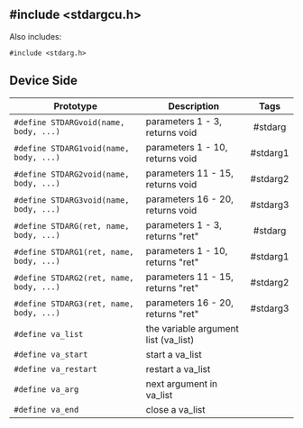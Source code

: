 ## #include <stdargcu.h>

Also includes:
```
#include <stdarg.h>
```

## Device Side
Prototype | Description | Tags
--- | --- | :---:
```#define STDARGvoid(name, body, ...)``` | parameters 1 - 3, returns void | #stdarg
```#define STDARG1void(name, body, ...)``` | parameters 1 - 10, returns void | #stdarg1
```#define STDARG2void(name, body, ...)``` | parameters 11 - 15, returns void | #stdarg2
```#define STDARG3void(name, body, ...)``` | parameters 16 - 20, returns void | #stdarg3
```#define STDARG(ret, name, body, ...)``` | parameters 1 - 3, returns "ret" | #stdarg
```#define STDARG1(ret, name, body, ...)``` | parameters 1 - 10, returns "ret" | #stdarg1
```#define STDARG2(ret, name, body, ...)``` | parameters 11 - 15, returns "ret" | #stdarg2
```#define STDARG3(ret, name, body, ...)``` | parameters 16 - 20, returns "ret" | #stdarg3
```#define va_list``` | the variable argument list (va_list)
```#define va_start``` | start a va_list
```#define va_restart``` | restart a va_list
```#define va_arg``` | next argument in va_list
```#define va_end``` | close a va_list

